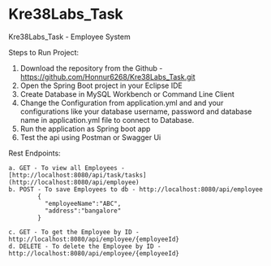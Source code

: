 # Kre38Labs_Task
Kre38Labs_Task - Employee System

Steps to Run Project:

1. Download the repository from the Github - https://github.com/Honnur6268/Kre38Labs_Task.git
2. Open the Spring Boot project in your Eclipse IDE
3. Create Database in MySQL Workbench or Command Line Client
4. Change the Configuration from application.yml and and your configurations like your database username, password and database name in application.yml file to connect to Database.
5. Run the application as Spring boot app
6. Test the api using Postman or Swagger Ui

Rest Endpoints:

    a. GET - To view all Employees - [http://localhost:8080/api/task/tasks](http://localhost:8080/api/employee) 
    b. POST - To save Employees to db - http://localhost:8080/api/employee
            {
              "employeeName":"ABC",
              "address":"bangalore"
            }
            
    c. GET - To get the Employee by ID - http://localhost:8080/api/employee/{employeeId}
    d. DELETE - To delete the Employee by ID - http://localhost:8080/api/employee/{employeeId}

